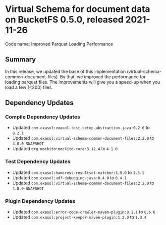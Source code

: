 # Virtual Schema for document data on BucketFS 0.5.0, released 2021-11-26

Code name: Improved Parquet Loading Performance

## Summary

In this release, we updated the base of this implementation (virtual-schema-common-document-files). By that, we improved the performance for loading parquet files. The improvements will give you a speed-up when you load a few (<200) files.

## Dependency Updates

### Compile Dependency Updates

* Updated `com.exasol:exasol-test-setup-abstraction-java:0.2.0` to `0.2.1`
* Updated `com.exasol:virtual-schema-common-document-files:2.2.0` to `4.0.0-SNAPSHOT`
* Updated `org.mockito:mockito-core:3.12.4` to `4.1.0`

### Test Dependency Updates

* Updated `com.exasol:hamcrest-resultset-matcher:1.5.0` to `1.5.1`
* Updated `com.exasol:udf-debugging-java:0.4.0` to `0.4.1`
* Updated `com.exasol:virtual-schema-common-document-files:2.2.0` to `4.0.0-SNAPSHOT`

### Plugin Dependency Updates

* Updated `com.exasol:error-code-crawler-maven-plugin:0.1.1` to `0.6.0`
* Updated `com.exasol:project-keeper-maven-plugin:1.2.0` to `1.3.4`
